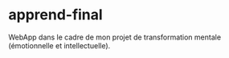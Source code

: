 # apprend-final
WebApp dans le cadre de mon projet de transformation mentale (émotionnelle et intellectuelle).
